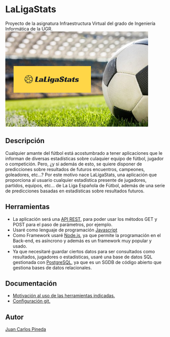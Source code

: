 # LaLigaStats
Proyecto de la asignatura Infraestructura Virtual del grado de Ingeniería Informática de la UGR.
![Logo LaLiga](./docs/img/logo_readme.png)

## Descripción
Cualquier amante del fútbol está acostumbrado a tener aplicaciones que le informan de diversas estadísticas sobre culaquier equipo de fútbol, jugador o competición. Pero, ¿y si además de esto, se quiere disponer de predicciones sobre resultados de futuros encuentros, campeones, goleadores, etc...? Por este motivo nace LaLigaStats, una aplicación que proporciona al usuario cualquier estadística presente de jugadores, partidos, equipos, etc... de La Liga Española de Fútbol, además de una serie de predicciones basadas en estadísticas sobre resultados futuros.

## Herramientas
- La aplicación será una [API REST](https://www.idento.es/blog/desarrollo-web/que-es-una-api-rest/), para poder usar los métodos GET y POST para el paso de parámetros, por ejemplo.
- Usaré como lenguaje de programación [Javascript](https://www.javascript.com/)
- Como Framework usaré [Node.js](https://nodejs.org/es/), ya que permite la programación en el Back-end, es asíncrono y además es un framework muy popular y usado.
- Ya que necesitaré guardar ciertos datos para ser consultados como resultados, jugadores o estadísticas, usaré una base de datos SQL gestionada con [PostgreSQL](https://www.postgresql.org/), ya que es un SGDB de código abierto que gestiona bases de datos relacionales.

## Documentación
- [Motivación al uso de las herramientas indicadas.](./docs/motivacion_herramientas.md)
- [Configuración git.](./docs/configuracion_git.md)

## Autor
[Juan Carlos Pineda](https://github.com/juancpineda97)
